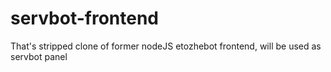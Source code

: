 # servbot-frontend

That's stripped clone of former nodeJS etozhebot frontend, will be used as servbot panel